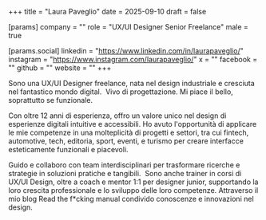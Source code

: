 +++
title = "Laura Paveglio"
date = 2025-09-10
draft = false

[params]
company = ""
role = "UX/UI Designer Senior Freelance"
male = true

[params.social]
linkedin = "https://www.linkedin.com/in/laurapaveglio/"
instagram = "https://www.instagram.com/laurapaveglio/"
x = ""
facebook = ""
github = ""
website = ""
+++

Sono una UX/UI Designer freelance, nata nel design industriale e cresciuta nel fantastico mondo digital. 
Vivo di progettazione. Mi piace il bello, soprattutto se funzionale.

Con oltre 12 anni di esperienza, offro un valore unico nel design di esperienze digitali intuitive e accessibili.
Ho avuto l'opportunità di applicare le mie competenze in una molteplicità di progetti e settori, tra cui fintech, automotive, tech, editoria, sport, eventi, e turismo per creare interfacce esteticamente funzionali e piacevoli.

Guido e collaboro con team interdisciplinari per trasformare ricerche e strategie in soluzioni pratiche e tangibili.  Sono anche trainer in corsi di UX/UI Design, oltre a coach e mentor 1:1 per designer junior, supportando la loro crescita professionale e lo sviluppo delle loro competenze. Attraverso il mio blog Read the f\*cking manual condivido conoscenze e innovazioni nel design.
